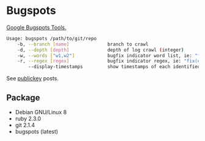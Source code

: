 # Bugspots

[Google Bugspots Tools.](http://google-engtools.blogspot.jp/2011/12/bug-prediction-at-google.html)  

```bash
Usage: bugspots /path/to/git/repo
    -b, --branch [name]              branch to crawl
    -d, --depth [depth]              depth of log crawl (integer)
    -w, --words ["w1,w2"]            bugfix indicator word list, ie: "fixes,closed"
    -r, --regex [regex]              bugfix indicator regex, ie: "fix(es|ed)?" or "/fixes #(\d+)/i"
        --display-timestamps         show timestamps of each identified fix commit
```

See [publickey](http://www.publickey1.jp/blog/12/bugspots.html) posts.  

## Package

 - Debian GNU/Linux 8
 - ruby 2.3.0
 - git 2.1.4
 - bugspots (latest)
